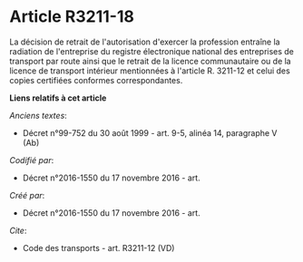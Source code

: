 # Article R3211-18

La décision de retrait de l'autorisation d'exercer la profession entraîne la radiation de l'entreprise du registre
électronique national des entreprises de transport par route ainsi que le retrait de la licence communautaire ou de la
licence de transport intérieur mentionnées à l'article R. 3211-12 et celui des copies certifiées conformes correspondantes.

**Liens relatifs à cet article**

_Anciens textes_:

  - Décret n°99-752 du 30 août 1999 - art. 9-5, alinéa 14, paragraphe V  (Ab)

_Codifié par_:

  - Décret n°2016-1550 du 17 novembre 2016 - art.

_Créé par_:

  - Décret n°2016-1550 du 17 novembre 2016 - art.

_Cite_:

  - Code des transports - art. R3211-12 (VD)
